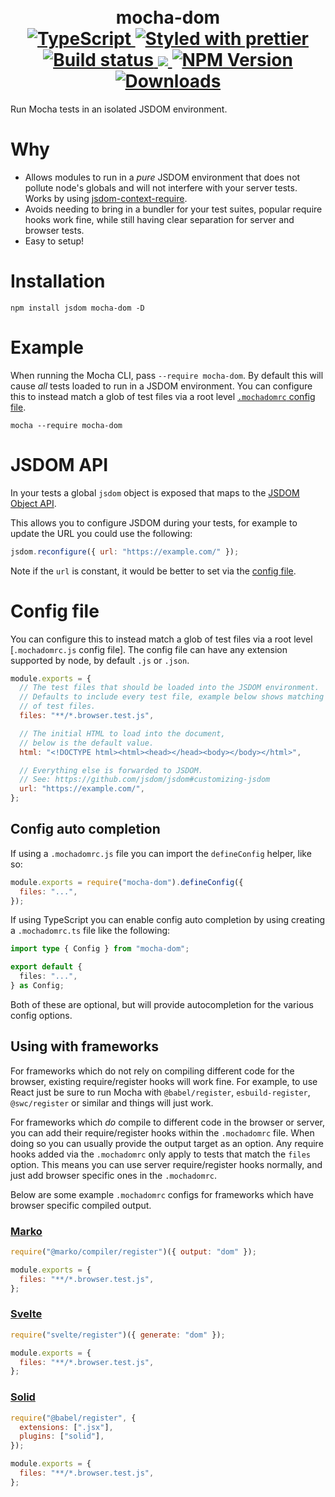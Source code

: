 <h1 align="center">
  <!-- Logo -->
  <br/>
  mocha-dom
	<br/>

  <!-- Language -->
  <a href="http://typescriptlang.org">
    <img src="https://img.shields.io/badge/%3C%2F%3E-typescript-blue.svg" alt="TypeScript"/>
  </a>
  <!-- Format -->
  <a href="https://github.com/prettier/prettier">
    <img src="https://img.shields.io/badge/styled_with-prettier-ff69b4.svg" alt="Styled with prettier"/>
  </a>
  <!-- CI -->
  <a href="https://github.com/dylanpiercey/mocha-dom/actions/workflows/ci.yml">
    <img src="https://github.com/dylanpiercey/mocha-dom/actions/workflows/ci.yml/badge.svg" alt="Build status"/>
  </a>
  <!-- Coverage -->
  <a href="https://codecov.io/gh/dylanpiercey/mocha-dom">
    <img src="https://codecov.io/gh/dylanpiercey/mocha-dom/branch/main/graph/badge.svg?token=2911ea0b-0733-4a30-9986-591ed205b1b1"/>
  </a>
  <!-- NPM Version -->
  <a href="https://npmjs.org/package/mocha-dom">
    <img src="https://img.shields.io/npm/v/mocha-dom.svg" alt="NPM Version"/>
  </a>
  <!-- Downloads -->
  <a href="https://npmjs.org/package/mocha-dom">
    <img src="https://img.shields.io/npm/dm/mocha-dom.svg" alt="Downloads"/>
  </a>
</h1>

Run Mocha tests in an isolated JSDOM environment.

# Why

- Allows modules to run in a _pure_ JSDOM environment that does not pollute node's globals and will not interfere with your server tests. Works by using [jsdom-context-require](https://github.com/mlrawlings/jsdom-context-require).
- Avoids needing to bring in a bundler for your test suites, popular require hooks work fine, while still having clear separation for server and browser tests.
- Easy to setup!

# Installation

```console
npm install jsdom mocha-dom -D
```

# Example

When running the Mocha CLI, pass `--require mocha-dom`.
By default this will cause _all_ tests loaded to run in a JSDOM environment.
You can configure this to instead match a glob of test files via a root level [`.mochadomrc` config file](#config-file).

```console
mocha --require mocha-dom
```

# JSDOM API

In your tests a global `jsdom` object is exposed that maps to the [JSDOM Object API](https://github.com/jsdom/jsdom#jsdom-object-api).

This allows you to configure JSDOM during your tests, for example to update the URL you could use the following:

```js
jsdom.reconfigure({ url: "https://example.com/" });
```

Note if the `url` is constant, it would be better to set via the [config file](#config-file).

# Config file

You can configure this to instead match a glob of test files via a root level [`.mochadomrc.js` config file].
The config file can have any extension supported by node, by default `.js` or `.json`.

```js
module.exports = {
  // The test files that should be loaded into the JSDOM environment.
  // Defaults to include every test file, example below shows matching a subset
  // of test files.
  files: "**/*.browser.test.js",

  // The initial HTML to load into the document,
  // below is the default value.
  html: "<!DOCTYPE html><html><head></head><body></body></html>",

  // Everything else is forwarded to JSDOM.
  // See: https://github.com/jsdom/jsdom#customizing-jsdom
  url: "https://example.com/",
};
```

## Config auto completion

If using a `.mochadomrc.js` file you can import the `defineConfig` helper, like so:

```js
module.exports = require("mocha-dom").defineConfig({
  files: "...",
});
```

If using TypeScript you can enable config auto completion by using creating a `.mochadomrc.ts` file like the following:

```ts
import type { Config } from "mocha-dom";

export default {
  files: "...",
} as Config;
```

Both of these are optional, but will provide autocompletion for the various config options.

## Using with frameworks

For frameworks which do not rely on compiling different code for the browser, existing require/register hooks will work fine. For example, to use React just be sure to run Mocha with `@babel/register`, `esbuild-register`, `@swc/register` or similar and things will just work.

For frameworks which _do_ compile to different code in the browser or server, you can add their require/register hooks within the `.mochadomrc` file. When doing so you can usually provide the output target as an option. Any require hooks added via the `.mochadomrc` only apply to tests that match the `files` option. This means you can use server require/register hooks normally, and just add browser specific ones in the `.mochadomrc`.

Below are some example `.mochadomrc` configs for frameworks which have browser specific compiled output.

### [Marko](https://markojs.com)

```js
require("@marko/compiler/register")({ output: "dom" });

module.exports = {
  files: "**/*.browser.test.js",
};
```

### [Svelte](https://svelte.dev)

```js
require("svelte/register")({ generate: "dom" });

module.exports = {
  files: "**/*.browser.test.js",
};
```

### [Solid](https://www.solidjs.com/)

```js
require("@babel/register", {
  extensions: [".jsx"],
  plugins: ["solid"],
});

module.exports = {
  files: "**/*.browser.test.js",
};
```

